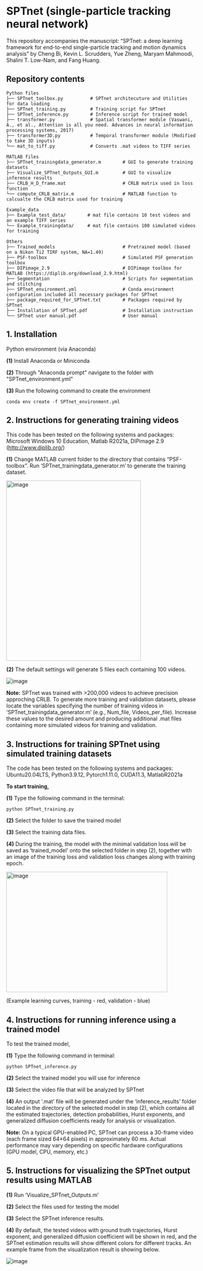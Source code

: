 # SPTnet (single-particle tracking neural network)
This repository accompanies the manuscript:
“SPTnet: a deep learning framework for end-to-end single-particle tracking and motion dynamics analysis”
by Cheng Bi, Kevin L. Scrudders, Yue Zheng, Maryam Mahmoodi, Shalini T. Low-Nam, and Fang Huang.


## Repository contents
```text
Python files
├── SPTnet_toolbox.py          # SPTnet architecuture and Utilities for data loading
├── SPTnet_training.py         # Training script for SPTnet
├── SPTnet_inference.py        # Inference script for trained model
├── transformer.py             # Spatial transformer module (Vaswani, A., et al., Attention is all you need. Advances in neural information processing systems, 2017)
├── transformer3D.py           # Temporal transformer module (Modified to take 3D inputs)
└── mat_to_tiff.py             # Converts .mat videos to TIFF series

MATLAB files
├── SPTnet_trainingdata_generator.m        # GUI to generate training datasets
├── Visualize_SPTnet_Outputs_GUI.m         # GUI to visualize inference results
├── CRLB_H_D_frame.mat                     # CRLB matrix used in loss function
└── compute_CRLB_matrix.m                  # MATLAB function to calcualte the CRLB matrix used for training

Example_data
├── Example_test_data/        # mat file contains 10 test videos and an example TIFF series
└── Example_trainingdata/     # mat file contains 100 simulated videos for training

Others
├── Trained_models                         # Pretrained model (based on a Nikon Ti2 TIRF system, NA=1.49)
├── PSF-toolbox                            # Simulated PSF generation toolbox
├── DIPimage_2.9                           # DIPimage toolbox for MATLAB (https://diplib.org/download_2.9.html)
├── Segmentation                           # Scripts for segmentation and stitching
├── SPTnet_environment.yml                 # Conda environment configuration included all necessary packages for SPTnet
├── package_required_for_SPTnet.txt        # Packages required by SPTnet
├── Installation of SPTnet.pdf             # Installation instruction
└── SPTnet user manual.pdf                 # User manual
 ```
## 1. Installation
Python environment (via Anaconda)

**(1)**  Install Anaconda or Miniconda

**(2)** Through "Anaconda prompt" navigate to the folder with "SPTnet_environment.yml"

**(3)** Run the following command to create the environment
```
conda env create -f SPTnet_environment.yml
```
## 2. Instructions for generating training videos
This code has been tested on the following systems and packages:
Microsoft Windows 10 Education, Matlab R2021a, DIPimage 2.9 (http://www.diplib.org/)

**(1)** Change MATLAB current folder to the directory that contains “PSF-toolbox”.
Run ‘SPTnet_trainingdata_generator.m’ to generate the training dataset.

<img width="356" height="476" alt="image" src="https://github.com/user-attachments/assets/60b7c8d3-8734-48b0-a529-6ed8f554cc66" />


**(2)** The default settings will generate 5 files each containing 100 videos.

![image](https://github.com/user-attachments/assets/51f965b0-6846-447f-b568-bc67e5745a35)

**Note:** SPTnet was trained with >200,000 videos to achieve precision approching CRLB. To generate more training and validation datasets, please locate the variables specifying the number of training videos in ‘SPTnet_trainingdata_generator.m’ (e.g., Num_file, Videos_per_file). Increase these values to the desired amount and producing additional .mat files containing more simulated videos for training and validation.

## 3. Instructions for training SPTnet using simulated training datasets
The code has been tested on the following systems and packages:
Ubuntu20.04LTS, Python3.9.12, Pytorch1.11.0, CUDA11.3, MatlabR2021a

**To start training,**

**(1)** Type the following command in the terminal: 
```
python SPTnet_training.py
```
**(2)** Select the folder to save the trained model

**(3)** Select the training data files.

**(4)** During the training, the model with the minimal validation loss will be saved as ‘trained_model’ onto the selected folder in step (2), together with an image of the training loss and validation loss changes along with training epoch.

<img width="426" height="318" alt="image" src="https://github.com/user-attachments/assets/5c222473-7ae7-4c10-962d-c13f0546f5dc" />

(Example learning curves, training - red, validation - blue)


## 4. Instructions for running inference using a trained model
To test the trained model,

**(1)** Type the following command in terminal: 
```
python SPTnet_inference.py
```
**(2)** Select the trained model you will use for inference

**(3)** Select the video file that will be analyzed by SPTnet

**(4)** An output ‘.mat’ file will be generated under the ‘inference_results’ folder located in the directory of the selected model in step (2), which contains all the estimated trajectories, detection probabilities, Hurst exponents, and generalized diffusion coefficients ready for analysis or visualization.

**Note:** On a typical GPU-enabled PC, SPTnet can process a 30-frame video (each frame sized 64×64 pixels) in approximately 60 ms. Actual performance may vary depending on specific hardware configurations (GPU model, CPU, memory, etc.)

## 5. Instructions for visualizing the SPTnet output results using MATLAB
**(1)** Run ‘Visualize_SPTnet_Outputs.m’

**(2)** Select the files used for testing the model

**(3)** Select the SPTnet inference results.

**(4)** By default, the tested videos with ground truth trajectories, Hurst exponent, and generalized diffusion coefficient will be shown in red, and the SPTnet estimation results will show different colors for different tracks. An example frame from the visualization result is showing below.

![image](https://github.com/user-attachments/assets/76d0af8e-cc4e-4d85-b89c-32b7d4b9bf22)


